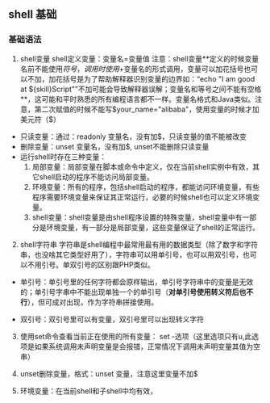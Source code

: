 ## shell 基础

### 基础语法

1. shell变量
shell定义变量：变量名=变量值
注意：shell变量**定义的时候变量名前不能使用$符号，调用时使用$+变量名的形式调用，变量可以加花括号也可以不加，加花括号是为了帮助解释器识别变量的边界如：“echo "I am good at ${skill}Script"”不加可能会导致解释器误解；变量名和等号之间不能有空格**，这可能和平时熟悉的所有编程语言都不一样。变量名格式和Java类似。注意，第二次赋值的时候不能写$your_name="alibaba"，使用变量的时候才加美元符（$）

* 只读变量：通过：readonly 变量名，没有加$，只读变量的值不能被改变
* 删除变量：unset 变量名，没有加$, unset不能删除只读变量
* 运行shell时存在三种变量：
   1. 局部变量：局部变量在脚本或命令中定义，仅在当前shell实例中有效，其它shell启动的程序不能访问局部变量。
   2. 环境变量：所有的程序，包括shell启动的程序，都能访问环境变量，有些程序需要环境变量来保证其正常运行，必要的时候shell也可以定义环境变量。
   3. shell变量：shell变量是由shell程序设置的特殊变量，shell变量中有一部分是环境变量，有一部分是局部变量，这些变量保证了shell的正常运行。

2. shell字符串
字符串是shell编程中最常用最有用的数据类型（除了数字和字符串，也没啥其它类型好用了），字符串可以用单引号，也可以用双引号，也可以不用引号。单双引号的区别跟PHP类似。

* 单引号：单引号里的任何字符都会原样输出，单引号字符串中的变量是无效的；单引号字串中不能出现单独一个的单引号（**对单引号使用转义符后也不行**），但可成对出现，作为字符串拼接使用。

* 双引号：双引号里可以有变量，双引号里可以出现转义字符

3. 使用set命令查看当前正在使用的所有变量：
set -选项（这里选项只有u,此选项是如果系统调用未声明变量是会报错，正常情况下调用未声明变量其值为空串）

4. unset删除变量，格式：unset 变量，注意这里变量不加$

5. 环境变量：在当前shell和子shell中均有效，